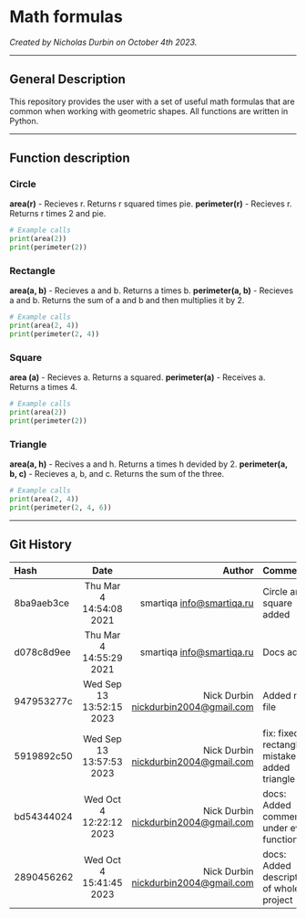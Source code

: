 # Math formulas

*Created by Nicholas Durbin on October 4th 2023.*

---

## General Description

This repository provides the user with a set of useful math formulas that are common when working with geometric shapes. All functions are written in Python.

---

## Function description

### Circle

**area(r)** - Recieves r. Returns r squared times pie.
**perimeter(r)** - Recieves r. Returns r times 2 and pie.

```python
# Example calls
print(area(2))
print(perimeter(2)) 
```

### Rectangle

**area(a, b)** - Recieves a and b. Returns a times b.
**perimeter(a, b)** - Recieves a and b. Returns the sum of a and b and then multiplies it by 2.

```python
# Example calls
print(area(2, 4))
print(perimeter(2, 4)) 
```

### Square

**area (a)** - Recieves a. Returns a squared.
**perimeter(a)** - Receives a. Returns a times 4.

```python
# Example calls
print(area(2))
print(perimeter(2)) 
```

### Triangle

**area(a, h)** - Recives a and h. Returns a times h devided by 2.
**perimeter(a, b, c)** - Recieves a, b, and c. Returns the sum of the three.

```python
# Example calls
print(area(2, 4))
print(perimeter(2, 4, 6)) 
```

---

## Git History

| Hash | Date | Author | Comment |  
|:------------------------------|:-----------------------------:|------------------------------:|:--------------------------|
| 8ba9aeb3ce | Thu Mar 4 14:54:08 2021 | smartiqa <info@smartiqa.ru> | Circle and square added |
| d078c8d9ee | Thu Mar 4 14:55:29 2021 | smartiqa <info@smartiqa.ru> | Docs added |
| 947953277c | Wed Sep 13 13:52:15 2023 | Nick Durbin <nickdurbin2004@gmail.com> | Added new file |
| 5919892c50 | Wed Sep 13 13:57:53 2023 | Nick Durbin <nickdurbin2004@gmail.com> | fix: fixed rectangle mistake and added triangle |
| bd54344024 | Wed Oct 4 12:22:12 2023 | Nick Durbin <nickdurbin2004@gmail.com> | docs: Added comments under every function |
| 2890456262 | Wed Oct 4 15:41:45 2023 | Nick Durbin <nickdurbin2004@gmail.com> | docs: Added descriptions of whole project|
